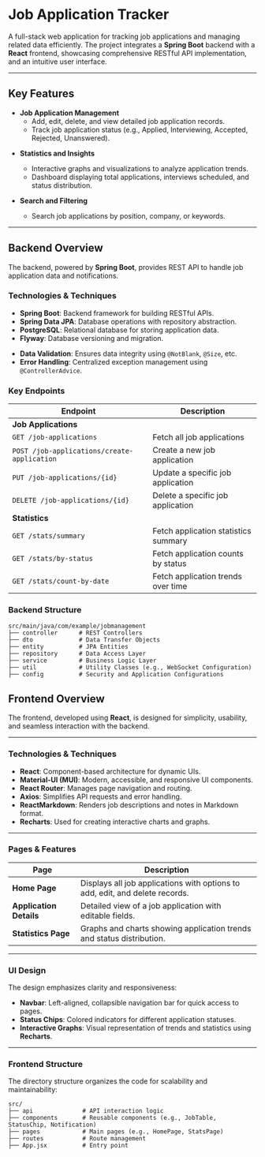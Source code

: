 # Job Application Tracker

A full-stack web application for tracking job applications and managing related data efficiently. The project integrates a **Spring Boot** backend with a **React** frontend, showcasing comprehensive RESTful API implementation, and an intuitive user interface.

---

## Key Features

- **Job Application Management**
  - Add, edit, delete, and view detailed job application records.
  - Track job application status (e.g., Applied, Interviewing, Accepted, Rejected, Unanswered).

<!-- - **Notifications**
  - Real-time notifications for job interviews scheduled within the next week, three days, and one day. -->

- **Statistics and Insights**
  - Interactive graphs and visualizations to analyze application trends.
  - Dashboard displaying total applications, interviews scheduled, and status distribution.

- **Search and Filtering**
  - Search job applications by position, company, or keywords.
  <!-- - Filter applications by status. -->

---

## Backend Overview

The backend, powered by **Spring Boot**, provides REST API to handle job application data and notifications.

### Technologies & Techniques

- **Spring Boot**: Backend framework for building RESTful APIs.
- **Spring Data JPA**: Database operations with repository abstraction.
- **PostgreSQL**: Relational database for storing application data.
- **Flyway**: Database versioning and migration.
<!-- - **WebSocket Integration**: Real-time notification delivery. -->
<!-- - **Cron Jobs**: Automates status updates (e.g., marking applications as unanswered). -->
- **Data Validation**: Ensures data integrity using `@NotBlank`, `@Size`, etc.
- **Error Handling**: Centralized exception management using `@ControllerAdvice`.

### Key Endpoints

| Endpoint                          | Description                                |
|-----------------------------------|--------------------------------------------|
| **Job Applications**              |                                            |
| `GET /job-applications`           | Fetch all job applications                 |
| `POST /job-applications/create-application`          | Create a new job application               |
| `PUT /job-applications/{id}`      | Update a specific job application          |
| `DELETE /job-applications/{id}`   | Delete a specific job application          |
| **Statistics**                    |                                            |
| `GET /stats/summary`          | Fetch application statistics summary       |
| `GET /stats/by-status`        | Fetch application counts by status         |
| `GET /stats/count-by-date`    | Fetch application trends over time         |

### Backend Structure

```plaintext
src/main/java/com/example/jobmanagement
├── controller      # REST Controllers
├── dto             # Data Transfer Objects
├── entity          # JPA Entities
├── repository      # Data Access Layer
├── service         # Business Logic Layer
├── util            # Utility Classes (e.g., WebSocket Configuration)
├── config          # Security and Application Configurations
```

## Frontend Overview

The frontend, developed using **React**, is designed for simplicity, usability, and seamless interaction with the backend.

---

### Technologies & Techniques

- **React**: Component-based architecture for dynamic UIs.
- **Material-UI (MUI)**: Modern, accessible, and responsive UI components.
- **React Router**: Manages page navigation and routing.
- **Axios**: Simplifies API requests and error handling.
- **ReactMarkdown**: Renders job descriptions and notes in Markdown format.
- **Recharts**: Used for creating interactive charts and graphs.

---

### Pages & Features

| Page                | Description                                                                 |
|---------------------|-----------------------------------------------------------------------------|
| **Home Page**       | Displays all job applications with options to add, edit, and delete records. |
| **Application Details** | Detailed view of a job application with editable fields.                  |
| **Statistics Page** | Graphs and charts showing application trends and status distribution.       |

---

### UI Design

The design emphasizes clarity and responsiveness:
- **Navbar**: Left-aligned, collapsible navigation bar for quick access to pages.
- **Status Chips**: Colored indicators for different application statuses.
- **Interactive Graphs**: Visual representation of trends and statistics using **Recharts**.

---

### Frontend Structure
The directory structure organizes the code for scalability and maintainability:

```plaintext
src/
├── api              # API interaction logic
├── components       # Reusable components (e.g., JobTable, StatusChip, Notification)
├── pages            # Main pages (e.g., HomePage, StatsPage)
├── routes           # Route management
├── App.jsx          # Entry point
```